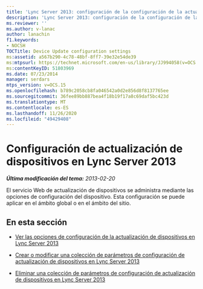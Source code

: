 ```yaml
---
title: 'Lync Server 2013: configuración de la configuración de la actualización de dispositivos'
description: 'Lync Server 2013: configuración de la configuración de la actualización de dispositivos.'
ms.reviewer: ''
ms.author: v-lanac
author: lanachin
f1.keywords:
- NOCSH
TOCTitle: Device Update configuration settings
ms:assetid: a567b290-4c78-48bf-8ff7-39e32e54de39
ms:mtpsurl: https://technet.microsoft.com/en-us/library/JJ994058(v=OCS.15)
ms:contentKeyID: 51803969
ms.date: 07/23/2014
manager: serdars
mtps_version: v=OCS.15
ms.openlocfilehash: b789c2058cb8fa046542a0d2e856d8f8137765ee
ms.sourcegitcommit: 36fee89bb887bea4f18b19f17a8c69daf5bc423d
ms.translationtype: MT
ms.contentlocale: es-ES
ms.lasthandoff: 11/26/2020
ms.locfileid: "49429408"
---
```

# <a name="device-update-configuration-settings-in-lync-server-2013"></a>Configuración de actualización de dispositivos en Lync Server 2013

<div data-xmlns="http://www.w3.org/1999/xhtml">

<div class="topic" data-xmlns="http://www.w3.org/1999/xhtml" data-msxsl="urn:schemas-microsoft-com:xslt" data-cs="https://msdn.microsoft.com/">

<div data-asp="https://msdn2.microsoft.com/asp">



</div>

<div id="mainSection">

<div id="mainBody">

<span> </span>

_**Última modificación del tema:** 2013-02-20_

El servicio Web de actualización de dispositivos se administra mediante las opciones de configuración del dispositivo. Esta configuración se puede aplicar en el ámbito global o en el ámbito del sitio.

<div>

## <a name="in-this-section"></a>En esta sección

  - [Ver las opciones de configuración de la actualización de dispositivos en Lync Server 2013](lync-server-2013-view-device-update-configuration-settings.md)

  - [Crear o modificar una colección de parámetros de configuración de actualización de dispositivos en Lync Server 2013](lync-server-2013-create-or-modify-a-collection-of-device-update-configuration-settings.md)

  - [Eliminar una colección de parámetros de configuración de actualización de dispositivos en Lync Server 2013](lync-server-2013-delete-a-collection-of-device-update-configuration-settings.md)

</div>

</div>

<span> </span>

</div>

</div>

</div>

